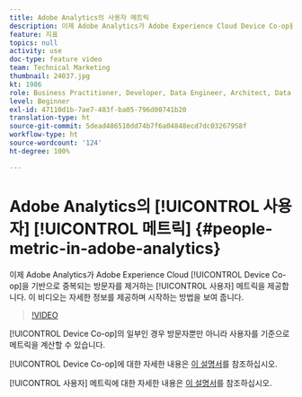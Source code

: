 ```yaml
---
title: Adobe Analytics의 사용자 메트릭
description: 이제 Adobe Analytics가 Adobe Experience Cloud Device Co-op을 기반으로 중복되는 방문자를 제거하는 사용자 메트릭을 제공합니다. 이 비디오는 자세한 정보를 제공하며 시작하는 방법을 보여 줍니다.
feature: 지표
topics: null
activity: use
doc-type: feature video
team: Technical Marketing
thumbnail: 24037.jpg
kt: 1986
role: Business Practitioner, Developer, Data Engineer, Architect, Data Architect, Administrator, Leader
level: Beginner
exl-id: 47110d1b-7ae7-483f-ba05-796d00741b20
translation-type: ht
source-git-commit: 5dead486510dd74b7f6a04848ecd7dc03267958f
workflow-type: ht
source-wordcount: '124'
ht-degree: 100%

---
```


# Adobe Analytics의 [!UICONTROL 사용자] [!UICONTROL 메트릭] {#people-metric-in-adobe-analytics}

이제 Adobe Analytics가 Adobe Experience Cloud [!UICONTROL Device Co-op]을 기반으로 중복되는 방문자를 제거하는 [!UICONTROL 사용자] 메트릭을 제공합니다. 이 비디오는 자세한 정보를 제공하며 시작하는 방법을 보여 줍니다.

>[!VIDEO](https://video.tv.adobe.com/v/24037/?quality=12)

[!UICONTROL Device Co-op]의 일부인 경우 방문자뿐만 아니라 사용자를 기준으로 메트릭을 계산할 수 있습니다.

[!UICONTROL Device Co-op]에 대한 자세한 내용은 [이 설명서](https://marketing.adobe.com/resources/help/ko-KR/mcdc/)를 참조하십시오.

[!UICONTROL 사용자] 메트릭에 대한 자세한 내용은 [이 설명서](https://marketing.adobe.com/resources/help/ko-KR/mcdc/mcdc-people.html)를 참조하십시오.
